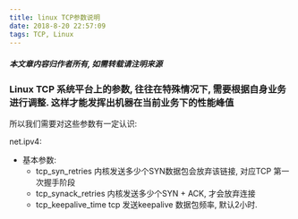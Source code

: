 ```yaml
---
title: linux TCP参数说明
date: 2018-8-20 22:57:09
tags: TCP, Linux
---
```

#### ***本文章内容归作者所有, 如需转载请注明来源***
### Linux TCP 系统平台上的参数, 往往在特殊情况下, 需要根据自身业务进行调整. 这样才能发挥出机器在当前业务下的性能峰值
所以我们需要对这些参数有一定认识:

net.ipv4:
* 基本参数:
    * tcp_syn_retries 内核发送多少个SYN数据包会放弃该链接, 对应TCP 第一次握手阶段
    * tcp_synack_retries  内核发送多少个SYN + ACK, 才会放弃连接
    * tcp_keepalive_time tcp 发送keepalive 数据包频率, 默认2小时.